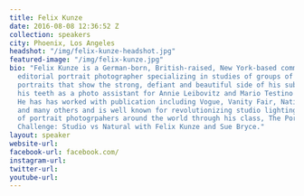 ```yaml
---
title: Felix Kunze
date: 2016-08-08 12:36:52 Z
collection: speakers
city: Phoenix, Los Angeles
headshot: "/img/felix-kunze-headshot.jpg"
featured-image: "/img/felix-kunze.jpg"
bio: "Felix Kunze is a German-born, British-raised, New York-based commercial and
  editorial portrait photographer specializing in studies of groups of people and
  portraits that show the strong, defiant and beautiful side of his subject. He cut
  his teeth as a photo assistant for Annie Leibovitz and Mario Testino and Lara Jade.
  He has has worked with publication including Vogue, Vanity Fair, National Geographic
  and many others and is well known for revolutionizing studio lighting for thousands
  of portrait photogrpahers around the world through his class, The Portrait Lighting
  Challenge: Studio vs Natural with Felix Kunze and Sue Bryce."
layout: speaker
website-url:
facebook-url: facebook.com/
instagram-url:
twitter-url:
youtube-url:
---
```

